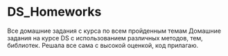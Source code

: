 # DS_Homeworks
Все домашние задания с курса по всем пройденным темам 
Домашние задания на курсе DS с использованием различных методов, тем, библиотек. Решала все сама с высокой оценкой, код прилагаю.
